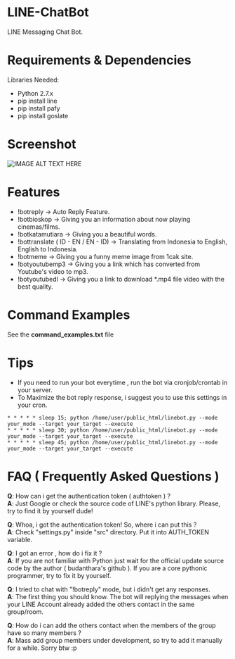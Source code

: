 # LINE-ChatBot
LINE Messaging Chat Bot.
# Requirements & Dependencies
Libraries Needed: <br>
- Python 2.7.x <br>
- pip install line <br>
- pip install pafy <br>
- pip install goslate <br>

# Screenshot
![IMAGE ALT TEXT HERE](https://cloud.githubusercontent.com/assets/12862541/8268114/279263a2-17ab-11e5-9d08-6ec75ddfe23f.png)

# Features

- !botreply <pesan> -> Auto Reply Feature. <br>
- !botbioskop -> Giving you an information about now playing cinemas/films.<br>
- !botkatamutiara -> Giving you a beautiful words.<br>
- !bottranslate <pesan> ( ID - EN / EN - ID) -> Translating from Indonesia to English, English to Indonesia.<br>
- !botmeme -> Giving you a funny meme image from 1cak site.<br>
- !botyoutubemp3 <url youtube> -> Giving you a link which has converted from Youtube's video to mp3.<br>
- !botyoutubedl <url youtube> -> Giving you a link to download *.mp4 file video with the best quality.<br>

# Command Examples
See the <b>command_examples.txt</b> file

# Tips
- If you need to run your bot everytime , run the bot via cronjob/crontab in your server. <br>
- To Maximize the bot reply response, i suggest you to use this settings in your cron.

```
* * * * * sleep 15; python /home/user/public_html/linebot.py --mode your_mode --target your_target --execute
* * * * * sleep 30; python /home/user/public_html/linebot.py --mode your_mode --target your_target --execute
* * * * * sleep 45; python /home/user/public_html/linebot.py --mode your_mode --target your_target --execute
```

# FAQ ( Frequently Asked Questions ) 
<b>Q</b>: How can i get the authentication token ( authtoken ) ? <br>
<b>A</b>: Just Google or check the source code of LINE's python library.
   Please, try to find it by yourself dude! <br>

<b>Q</b>: Whoa, i got the authentication token! So, where i can put this ? <br>
<b>A</b>: Check "settings.py" inside "src" directory. Put it into AUTH_TOKEN variable. <br>

<b>Q</b>: I got an error , how do i fix it ? <br>
<b>A</b>: 
    If you are not familiar with Python just wait for the official update source code by the author ( budanthara's github ).
    If you are a core pythonic programmer, try to fix it by yourself.

<b>Q</b>: I tried to chat with "!botreply" mode, but i didn't get any responses. <br>
<b>A</b>: The first thing you should know. The bot will replying the messages when your LINE Account already added the others contact in the same group/room. <br>

<b>Q</b>: How do i can add the others contact when the members of the group have so many members ? <br>
<b>A</b>: Mass add group members under development, so try to add it manually for a while. Sorry btw :p <br>


